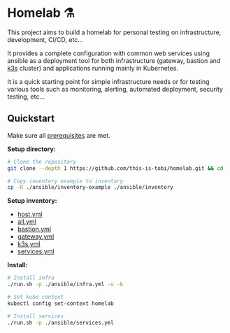# Homelab :alembic:

This project aims to build a homelab for personal testing on infrastructure, development, CI/CD, etc...

It provides a complete configuration with common web services using ansible as a deployment tool for both infrastructure  (gateway, bastion and [k3s](https://k3s.io) cluster) and applications running mainly in Kubernetes.

It is a quick starting point for simple infrastructure needs or for testing various tools such as monitoring, alerting, automated deployment, security testing, etc...

## Quickstart

Make sure all [prerequisites](./installation.md#prerequisites) are met.

__Setup directory:__
```sh
# Clone the repository
git clone --depth 1 https://github.com/this-is-tobi/homelab.git && cd ./homelab && rm -rf ./.git

# Copy inventory example to inventory
cp -R ./ansible/inventory-example ./ansible/inventory
```

__Setup inventory:__
- [host.yml](../ansible/inventory/hosts.yml)
- [all.yml](../ansible/inventory/group_vars/all.yml)
- [bastion.yml](../ansible/inventory/group_vars/bastion.yml)
- [gateway.yml](../ansible/inventory/group_vars/gateway.yml)
- [k3s.yml](../ansible/inventory/group_vars/k3s.yml)
- [services.yml](../ansible/inventory/group_vars/services.yml)


__Install:__

```sh
# Install infra
./run.sh -p ./ansible/infra.yml -u -k

# Set kube context
kubectl config set-context homelab

# Install services
./run.sh -p ./ansible/services.yml
```
